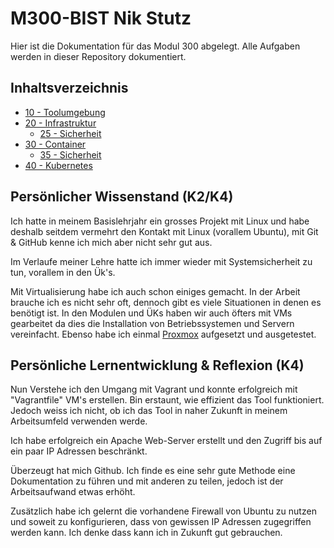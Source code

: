 # M300-BIST Nik Stutz

Hier ist die Dokumentation für das Modul 300 abgelegt. Alle Aufgaben werden in dieser Repository dokumentiert.

## Inhaltsverzeichnis

* [10 - Toolumgebung](https://github.com/nikstutz/M300-BIST/tree/main/10-Toolumbgebung)
* [20 - Infrastruktur](https://github.com/nikstutz/M300-BIST/tree/master/20-Infrastruktur)
  * [25 - Sicherheit](https://github.com/nikstutz/M300-BIST/tree/master/25-Sicherheit)
* [30 - Container](https://github.com/nikstutz/M300-BIST/tree/master/30-Container)
  * [35 - Sicherheit](https://github.com/nikstutz/M300-BIST/tree/master/35-Sicherheit)
* [40 - Kubernetes](https://github.com/nikstutz/M300-BIST/tree/master/40-Kubernetes)

## Persönlicher Wissenstand (K2/K4)

Ich hatte in meinem Basislehrjahr ein grosses Projekt mit Linux und habe deshalb seitdem vermehrt den Kontakt mit Linux (vorallem Ubuntu), mit Git & GitHub kenne ich mich aber nicht sehr gut aus. 

Im Verlaufe meiner Lehre hatte ich immer wieder mit Systemsicherheit zu tun, vorallem in den Ük's.

Mit Virtualisierung habe ich auch schon einiges gemacht. In der Arbeit brauche ich es nicht sehr oft, dennoch gibt es viele Situationen in denen es benötigt ist. In den Modulen und ÜKs haben wir auch öfters mit VMs gearbeitet da dies die Installation von Betriebssystemen und Servern vereinfacht. Ebenso habe ich  einmal [Proxmox](https://www.proxmox.com/de/) aufgesetzt und ausgetestet.


## Persönliche Lernentwicklung & Reflexion (K4)


Nun Verstehe ich den Umgang mit Vagrant und konnte erfolgreich mit "Vagrantfile" VM's erstellen. Bin erstaunt, wie effizient das Tool funktioniert. Jedoch weiss ich nicht, ob ich das Tool in naher Zukunft in meinem Arbeitsumfeld verwenden werde.

Ich habe erfolgreich ein Apache Web-Server erstellt und den Zugriff bis auf ein paar IP Adressen beschränkt.

Überzeugt hat mich Github. Ich finde es eine sehr gute Methode eine Dokumentation zu führen und mit anderen zu teilen, jedoch ist der Arbeitsaufwand etwas erhöht.

Zusätzlich habe ich gelernt die vorhandene Firewall von Ubuntu zu nutzen und soweit zu konfigurieren, dass von
gewissen IP Adressen zugegriffen werden kann. Ich denke dass kann ich in Zukunft gut gebrauchen.

